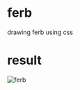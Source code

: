          
# ferb
drawing ferb using css

# result
<img src="https://i.imgur.com/e7u5pcH.png" alt="ferb">
